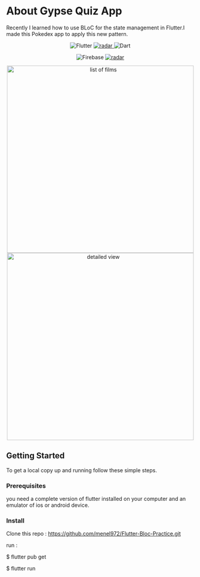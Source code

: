 # About Gypse Quiz App

Recently I learned how to use BLoC for the state management in Flutter.I made this Pokedex app to apply this new pattern.

<p align="center">
<img alt="Flutter" src="https://img.shields.io/badge/Flutter-02569B?style=flat-square&logo=flutter&logoColor=white" />
  <a href="https://pub.dev/packages/radar_chart">
<img alt="radar" src="https://img.shields.io/badge/RadarChart-02569B?style=flat-square&logo=flutter&logoColor=white" />
    </a>
<img alt="Dart" src="https://img.shields.io/badge/Dart-0175C2?style=flat-square&logo=dart&logoColor=white" />
</p>
<p align="center">
<img alt="Firebase" src="https://img.shields.io/badge/Firebase-D19222?style=flat-square&logo=firebase&logoColor=white" />
  <a href="https://pokeapi.co/">
<img alt="radar" src="https://img.shields.io/badge/PokeApi-D19222?style=flat-square&logo=pokemon&logoColor=white" />
    </a>
</p>

<p align="center">
<img src="screenshots/Screenshot_1.png" height="500" title="list of films">
<img src="screenshots/Screenshot_2.png" height="500" title="detailed view">
</p>



## Getting Started

To get a local copy up and running follow these simple steps.

### Prerequisites

you need a complete version of flutter installed on your computer and an emulator of ios or android device.

### Install
Clone this repo : https://github.com/menel972/Flutter-Bloc-Practice.git

run :

$ flutter pub get

$ flutter run
